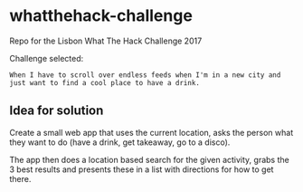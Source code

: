 # whatthehack-challenge
Repo for the Lisbon What The Hack Challenge 2017

Challenge selected:

`When I have to scroll over endless feeds when I'm in a new city
and just want to find a cool place to have a drink.`

## Idea for solution

Create a small web app that uses the current location, asks the person what 
they want to do (have a drink, get takeaway, go to a disco).

The app then does a location based search for the given activity, grabs the 
3 best results and presents these in a list with directions for how to get there.

